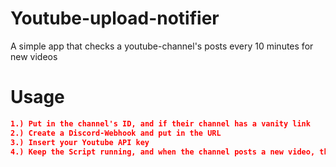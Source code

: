 # Youtube-upload-notifier
A simple app that checks a youtube-channel's posts every 10 minutes for new videos
# Usage
```json
1.) Put in the channel's ID, and if their channel has a vanity link
2.) Create a Discord-Webhook and put in the URL
3.) Insert your Youtube API key
4.) Keep the Script running, and when the channel posts a new video, the webhook will notify in the Discord-channel
```
